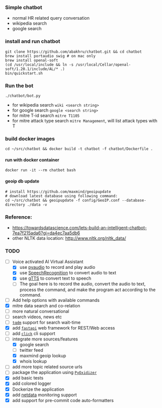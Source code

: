 ### Simple chatbot 

- normal HR related query conversation
- wikipedia search
- google search

### install and run chatbot
```.env
git clone https://github.com/abakhru/chatbot.git && cd chatbot
brew install portaudio swig # on mac only
brew install openal-soft
(cd /usr/local/include && ln -s /usr/local/Cellar/openal-soft/1.20.1/include/AL/* .)
bin/quickstart.sh
```

### Run the bot
```
./chatbot/bot.py
```
- for wikipedia search `wiki <search string>`
- for google search `google <search string>`
- for mitre T-id search `mitre T1105`
- for mitre attack type search `mitre Management`, will list attack types with T<id>

### build docker images
```
cd ~/src/chatbot && docker build -t chatbot -f chatbot/Dockerfile .
```

#### run with docker container
```
docker run -it --rm chatbot bash
```

#### geoip db update
```
# install https://github.com/maxmind/geoipupdate
# download latest database using following command:
cd ~/src/chatbot && geoipupdate -f config/GeoIP.conf --database-directory ./data -v
```

### Reference:
- https://towardsdatascience.com/lets-build-an-intelligent-chatbot-7ea7f215ada6?gi=da4ec7aa5db6
- other NLTK data location: http://www.nltk.org/nltk_data/
 
### TODO
- [ ] Voice activated AI Virtual Assistant
    - [x] use [pyaudio](https://people.csail.mit.edu/hubert/pyaudio/) to record and play audio
    - [x] use [SpeechRecognition](https://github.com/Uberi/speech_recognition) to convert audio to text
    - [x] use [gTTS](https://github.com/pndurette/gTTS) to convert text to speech 
    - [ ] The goal here is to record the audio, convert the audio to text, process the command, and make the program act according to the command.
- [ ] Add help options with available commands
- [x] mitre data search and co-relation
- [ ] more natural conversational
- [ ] search videos, news etc
- [ ] [`tqdm`](https://github.com/tqdm/tqdm) support for search wait-time
- [x] add [`fastapi`](https://github.com/tiangolo/fastapi) web framework for REST/Web access
- [ ] add [`click`](https://github.com/pallets/click) cli support
- [ ] integrate more sources/features
  - [x] google search
  - [ ] twitter feed
  - [x] maxmind geoip lookup
  - [x] whois lookup
- [ ] add more topic related source urls
- [ ] package the application using [`PyOxidizer`](https://github.com/indygreg/PyOxidizer)
- [x] add basic tests
- [x] add colored logger
- [x] Dockerize the application
- [x] add [netdata](https://github.com/netdata/netdata) monitoring support
- [x] add support for pre-commit code auto-formatters
